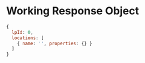 # Working Response Object

```js
{
  lpId: 0,
  locations: [
    { name: '', properties: {} }
  ]
}
```
